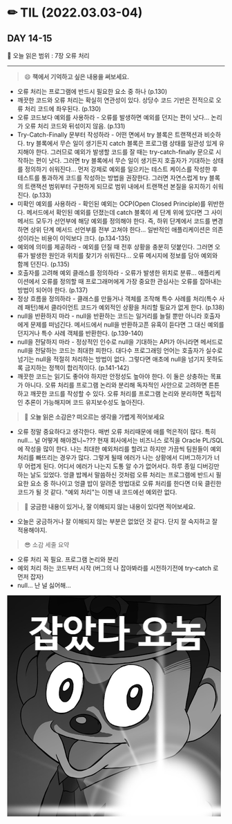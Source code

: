 # ✏ TIL (2022.03.03-04)

## DAY 14-15

📖 오늘 읽은 범위 : 7장 오류 처리

---

> 😄 **책에서 기억하고 싶은 내용을 써보세요.**

- 오류 처리는 프로그램에 반드시 필요한 요소 중 하나 (p.130)
- 깨끗한 코드와 오류 처리는 확실히 연관성이 있다. 상당수 코드 기반은 전적으로 오류 처리 코드에 좌우된다. (p.130)
- 오류 코드보다 예외를 사용하라 - 오류를 발생하면 예외를 던지는 편이 낫다... 논리가 오류 처리 코드와 뒤섞이지 않음. (p.131)
- Try-Catch-Finally 문부터 작성하라 - 어떤 면에서 try 블록은 트랜잭션과 비슷하다. try 블록에서 무슨 일이 생기든지 catch 블록은 프로그램 상태를 일관성 있게 유지해야 한다. 그러므로 예외가 발생할 코드를 잘 때는 try-catch-finally 문으로 시작하는 편이 낫다. 그러면 try 블록에서 무슨 일이 생기든지 호출자가 기대하는 상태를 정의하기 쉬워진다... 먼저 강제로 예외를 일으키는 테스트 케이스를 작성한 후 테스트를 통과하게 코드를 작성하는 방법을 권장한다. 그러면 자연스럽게 try 블록의 트랜잭션 범위부터 구현하게 되므로 범위 내에서 트랜잭션 본질을 유지하기 쉬워진다. (p.133)
- 미확인 예외를 사용하라 - 확인된 예외는 OCP(Open Closed Principle)를 위반한다. 메서드에서 확인된 예외를 던졌는데 catch 블록이 세 단계 위에 있다면 그 사이 메서드 모두가 선언부에 해당 예외를 정의해야 한다. 즉, 하위 단계에서 코드를 변경하면 상위 단계 메서드 선언부를 전부 고쳐야 한다... 일반적인 애플리케이션은 의존성이라는 비용이 이익보다 크다. (p.134-135)
- 예외에 의미를 제공하라 - 예외를 던질 때 전후 상황을 충분히 덧붙인다. 그러면 오류가 발생한 원인과 위치를 찾기가 쉬워진다... 오류 메시지에 정보를 담아 예외와 함께 던진다. (p.135)
- 호출자를 고려해 예외 클래스를 정의하라 - 오류가 발생한 위치로 분류... 애플리케이션에서 오류를 정의할 때 프로그래머에게 가장 중요한 관심사는 오류를 잡아내는 방법이 되어야 한다. (p.137)
- 정상 흐름을 정의하라 - 클래스를 만들거나 객체를 조작해 특수 사례를 처리(특수 사례 패턴)해서 클라이언트 코드가 예외적인 상황을 처리할 필요가 없게 한다. (p.138)
- null을 반환하지 마라 - null을 반환하는 코드는 일거리를 늘릴 뿐만 아니라 호출자에게 문제를 떠넘긴다. 메서드에서 null을 반환하고픈 유혹이 듣다면 그 대신 예외를 던지거나 특수 사례 객체를 반환한다. (p.139-140)
- null을 전달하지 마라 - 정상적인 인수로 null을 기대하는 API가 아니라면 메서드로 null을 전달하는 코드는 최대한 피한다. 대다수 프로그래밍 언어는 호출자가 실수로 넘기는 null을 적절히 처리하는 방법이 없다. 그렇다면 애초에 null을 넘기지 못하도록 금지하는 정책이 합리적이다. (p.141-142)
- 깨끗한 코드는 읽기도 좋아야 하지만 안정성도 높아야 한다. 이 둘은 상충하는 목표가 아니다. 오류 처리를 프로그램 논리와 분리해 독자적인 사안으로 고려하면 튼튼하고 깨끗한 코드를 작성할 수 있다. 오류 처리를 프로그램 논리와 분리하면 독립적인 추론이 가능해지며 코드 유지보수성도 높아진다.

> 🤔 **오늘 읽은 소감은? 떠오르는 생각을 가볍게 적어보세요**

- 오류 정말 중요하다고 생각한다. 매번 오류 처리때문에 애를 먹은적이 많다. 특히 null... 널 어떻게 해야겠니~??? 현재 회사에서는 비즈니스 로직을 Oracle PL/SQL에 작성을 많이 한다. 나는 최대한 예외처리를 할려고 하지만 가끔씩 팀원들이 예외처리를 빠뜨리는 경우가 많다. 그렇게 될때 에러가 나는 상황에서 디버그하기가 너무 어렵게 된다. 어디서 에러가 나는지 도통 알 수가 없어서다. 하루 종일 디버깅만 하는 날도 있었다. 엉클 밥께서 말씀하신 것처럼 오류 처리는 프로그램에 반드시 필요한 요소 중 하나이고 엉클 밥이 알려준 방법대로 오류 처리를 한다면 더욱 클린한 코드가 될 것 같다. "예외 처리"는 이젠 내 코드에선 예외란 없다.

> 🔎 **궁금한 내용이 있거나, 잘 이해되지 않는 내용이 있다면 적어보세요.**

- 오늘은 궁금하거나 잘 이해되지 않는 부분은 없었던 것 같다. 단지 잘 숙지하고 잘 적용해야지.

> 😎 소감 세줄 요약

- 오류 처리 꼭 필요. 프로그램 논리와 분리
- 예외 처리 하는 코드부터 시작 (버그의 나 잡아봐라를 시전하기전에 try-catch 로 먼저 잡자)
- null... 난 널 싫어해...

![잡았다 요놈](catch.png)

